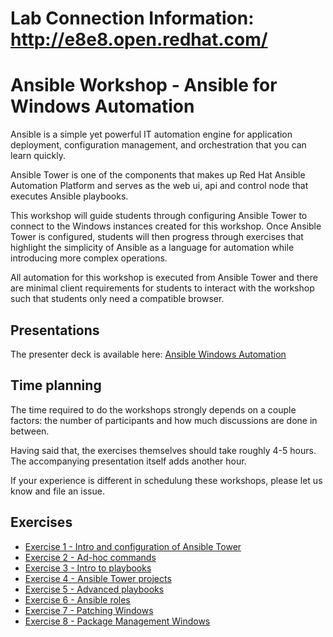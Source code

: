 # Lab Connection Information: http://e8e8.open.redhat.com/ 

# Ansible Workshop - Ansible for Windows Automation

Ansible is a simple yet powerful IT automation engine for application deployment, configuration management, and orchestration that you can learn quickly.

Ansible Tower is one of the components that makes up Red Hat Ansible Automation Platform and serves as the web ui, api and control node that executes Ansible playbooks.

This workshop will guide students through configuring Ansible Tower to connect to the Windows instances created for this workshop. Once Ansible Tower is configured, students will then progress through exercises that highlight the simplicity of Ansible as a language for automation while introducing more complex operations. 

All automation for this workshop is executed from Ansible Tower and there are minimal client requirements for students to interact with the workshop such that students only need a compatible browser. 

## Presentations

The presenter deck is available here:
[Ansible Windows Automation](../../decks/ansible_windows.pdf)

## Time planning

The time required to do the workshops strongly depends on a couple factors: the number of participants and how much discussions are done in between.

Having said that, the exercises themselves should take roughly 4-5 hours. The accompanying presentation itself adds another hour.

If your experience is different in schedulung these workshops, please let us know and file an issue.

## Exercises

- [Exercise 1 - Intro and configuration of Ansible Tower](1-tower)
- [Exercise 2 - Ad-hoc commands](2-adhoc)
- [Exercise 3 - Intro to playbooks](3-playbook)
- [Exercise 4 - Ansible Tower projects](4-projects)
- [Exercise 5 - Advanced playbooks](5-adv-playbook)
- [Exercise 6 - Ansible roles](6-roles)
- [Exercise 7 - Patching Windows](7-win-patch)
- [Exercise 8 - Package Management Windows](8-win-appmanage)
